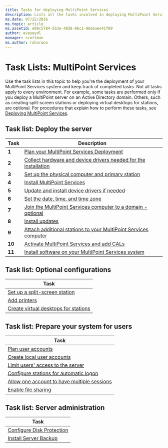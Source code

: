 ```yaml
---
title: Tasks for deploying MultiPoint Services
description: Lists all the tasks involved in deploying MultiPoint Services, along with links to instructions
ms.date: 07/22/2016
ms.topic: article
ms.assetid: e08c5784-5b3e-4028-86c1-96deaee41f09
author: evaseydl
manager: scottman
ms.author: roharwoo
---
```

# Task Lists: MultiPoint Services
Use the task lists in this topic to help you're the deployment of your MultiPoint Services system and keep track of completed tasks. Not all tasks apply to every environment. For example, some tasks are performed only if you deploy a MultiPoint server on an Active Directory domain. Others, such as creating split-screen stations or deploying virtual desktops for stations, are optional. For procedures that explain how to perform these tasks, see [Deploying MultiPoint Services](deploying-multipoint-services.md).

## Task list: Deploy the server

|Task|Description|
|--------|---------------|
|**1**|[Plan your MultiPoint Services Deployment](planning-a-multipoint-services-deployment.md)|
|**2**|[Collect hardware and device drivers needed for the installation](./multipoint-hardware-device-drivers.md)|
|**3**|[Set up the physical computer and primary station](Set-up-the-physical-computer-and-primary-station.md)|
|**4**|[Install MultiPoint Services](Install-MultiPoint-services.md)|
|**5**|[Update and install device drivers if needed](Update-and-install-device-drivers-if-needed.md)|
|**6**|[Set the date, time, and time zone](./set-the-date-time.md)|
|**7**|[Join the MultiPoint Services computer to a domain - optional](./join-multipoint-services-to-a-domain.md)|
|**8**|[Install updates](Install-updates.md)|
|**9**|[Attach additional stations to your MultiPoint Services computer](./multipoint-attach-additional-stations.md)|
|**10**|[Activate MultiPoint Services and add CALs](./manage-client-access-licenses.md)|
|**11**|[Install software on your MultiPoint Services system](./install-software-on-multipoint.md)|

## Task list: Optional configurations

|Task|
|--------|
|[Set up a split-screen station](Set-up-a-split-screen-station-in-MultiPoint-services.md)|
|[Add printers](Add-printers.md)|
|[Create virtual desktops for stations](Create-Windows-10-Enterprise-virtual-desktops-for-stations.md)|

## Task list: Prepare your system for users

|Task|
|--------|
|[Plan user accounts](Plan-user-accounts-for-your-MultiPoint-services-environment.md)|
|[Create local user accounts](Create-local-user-accounts.md)|
|[Limit users' access to the server](./limit-user-access-to-multipoint.md)|
|[Configure stations for automatic logon](Configure-stations-for-automatic-logon.md)|
|[Allow one account to have multiple sessions](Allow-one-account-to-have-multiple-sessions.md)|
|[Enable file sharing](Enable-file-sharing-in-MultiPoint-services.md)|

## Task list: Server administration

|Task|
|--------|
|[Configure Disk Protection](Configure-Disk-Protection-in-MultiPoint-services.md)|
|[Install Server Backup](./install-server-backup-on-multipoint.md)|
